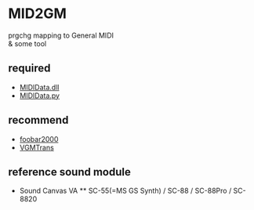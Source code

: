 # MID2GM
prgchg mapping to General MIDI  
 & some tool

## required
* [MIDIData.dll](https://openmidiproject.osdn.jp/MIDIDataLibrary.html)
* [MIDIData.py](https://github.com/switchworks/MIDIData.py)

## recommend
* [foobar2000](https://www.foobar2000.org/)
* [VGMTrans](https://github.com/vgmtrans/vgmtrans/)

## reference sound module
* Sound Canvas VA
** SC-55(=MS GS Synth) / SC-88 / SC-88Pro / SC-8820
